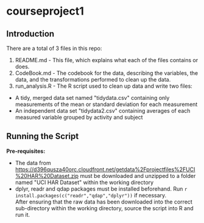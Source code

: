 # courseproject1
## Introduction
There are a total of 3 files in this repo:
1. README.md - This file, which explains what each of the files contains or does.
2. CodeBook.md - The codebook for the data, describing the variables, the data, and the transformations performed to clean up the data.
3. run_analysis.R - The R script used to clean up data and write two files:
  + A tidy, merged data set named "tidydata.csv" containing only measurements of the mean or standard deviation for each measurement
  + An independent data set "tidydata2.csv" containing averages of each measured variable grouped by activity and subject

## Running the Script
**Pre-requisites:**
* The data from https://d396qusza40orc.cloudfront.net/getdata%2Fprojectfiles%2FUCI%20HAR%20Dataset.zip must be downloaded and unzipped to a folder named "UCI HAR Dataset" within the working directory
* dplyr, readr and qdap packages must be installed beforehand. Run `r install.packages(c("readr","qdap","dplyr"))` if necessary.  
After ensuring that the raw data has been downloaded into the correct sub-directory within the working directory, source the script into R and run it.
